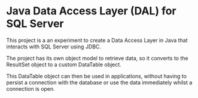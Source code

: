 # Java Data Access Layer (DAL) for SQL Server

This project is a an experiment to create a Data Access Layer in Java that interacts with SQL Server using JDBC.

The project has its own object model to retrieve data, so it converts to the ResultSet object to a custom DataTable object.

This DataTable object can then be used in applications, without having to persist a connection with the database or use the data immediately whilst a connection is open.


